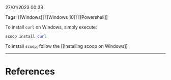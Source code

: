 27/01/2023 00:33

Tags: [[Windows]] [[Windows 10]] [[Powershell]]

To install `curl` on Windows, simply execute:

```powershell
scoop install curl
```

To install `scoop`, follow the [[Installing scoop on Windows]]

---
# References

